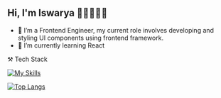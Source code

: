 ## Hi, I'm Iswarya 👋🏻👩🏻‍💻


- 🔭 I’m a Frontend Engineer, my current role involves developing and styling UI components using frontend framework.
- 🌱 I’m currently learning React

⚒️ Tech Stack 


 [![My Skills](https://skillicons.dev/icons?i=angular,javascript,typescript,rxjs,git,webpack,sass,css,html,mysql,vscode)](https://skillicons.dev)
 
 
[![Top Langs](https://github-readme-stats.vercel.app/api/top-langs/?username=iswarya15&layout=compact)](https://github.com/anuraghazra/github-readme-stats)



